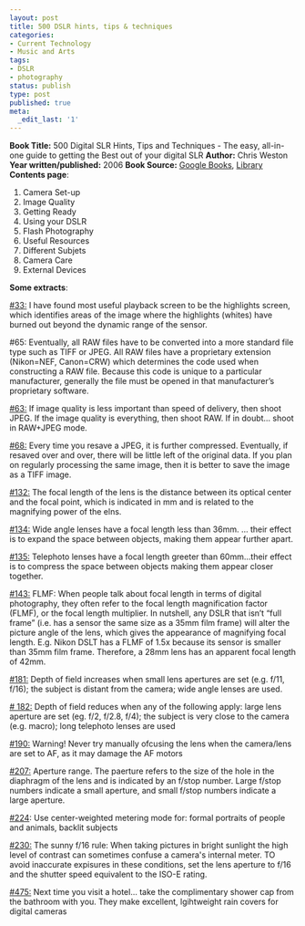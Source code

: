 ```yaml
---
layout: post
title: 500 DSLR hints, tips & techniques
categories:
- Current Technology
- Music and Arts
tags:
- DSLR
- photography
status: publish
type: post
published: true
meta:
  _edit_last: '1'
---
```

<strong>Book Title:</strong> 500 Digital SLR Hints, Tips and Techniques - The easy, all-in-one guide to getting the Best out of your digital SLR
<strong>Author:</strong> Chris Weston
<strong>Year written/published:</strong> 2006
<strong>Book Source:</strong> <a href="http://books.google.com/books?id=OqjeAAAACAAJ&amp;dq=500+DSLR+tips">Google Books</a>, <a href="http://vistaweb.nlb.gov.sg/cgi-bin/cw_cgi?fullRecord+21668+3002+12768033+2+0">Library</a>
<strong>Contents page</strong>:
<ol>
	<li>Camera Set-up</li>
	<li>Image Quality</li>
	<li>Getting Ready</li>
	<li>Using your DSLR</li>
	<li>Flash Photography</li>
	<li>Useful Resources</li>
	<li>Different Subjets</li>
	<li>Camera Care</li>
	<li>External Devices</li>
</ol>
<strong>Some extracts</strong>:

<span style="text-decoration: underline;">#33:</span> I have found most useful playback screen to be the highlights screen, which identifies areas of the image where the highlights (whites) have burned out beyond the dynamic range of the sensor.

#65: Eventually, all RAW files have to be converted into a more standard file type such as TIFF or JPEG. All RAW files have a proprietary extension (Nikon=NEF, Canon=CRW) which determines the code used when constructing a RAW file. Because this code is unique to a particular manufacturer, generally the file must be opened in that manufacturer’s proprietary software.

<span style="text-decoration: underline;">#63:</span> If image quality is less important than speed of delivery, then shoot JPEG. If the image quality is everything, then shoot RAW. If in doubt… shoot in RAW+JPEG mode.

<span style="text-decoration: underline;">#68:</span> Every time you resave a JPEG, it is further compressed. Eventually, if resaved over and over, there will be little left of the original data. If you plan on regularly processing the same image, then it is better to save the image as a TIFF image.

<span style="text-decoration: underline;">#132:</span> The focal length of the lens is the distance between its optical center and the focal point, which is indicated in mm and is related to the magnifying power of the elns.

<span style="text-decoration: underline;">#134:</span> Wide angle lenses have a focal length less than 36mm. … their effect is to expand the space between objects, making them appear further apart.

<span style="text-decoration: underline;">#135:</span> Telephoto lenses have a focal length greeter than 60mm…their effect is to compress the space between objects making them appear closer together.

<span style="text-decoration: underline;">#143:</span> FLMF: When people talk about focal length in terms of digital photography, they often refer to the focal length magnification factor (FLMF), or the focal length multiplier. In nutshell, any DSLR that isn’t “full frame” (i.e. has a sensor the same size as a 35mm film frame) will alter the picture angle of the lens, which gives the appearance of magnifying focal length. E.g. Nikon DSLT has a FLMF of 1.5x because its sensor is smaller than 35mm film frame. Therefore, a 28mm lens has an apparent focal length of 42mm.

<span style="text-decoration: underline;">#181:</span> Depth of field increases when small lens apertures are set (e.g. f/11, f/16); the subject is distant from the camera; wide angle lenses are used.

<span style="text-decoration: underline;"># 182:</span> Depth of field reduces when any of the following apply: large lens aperture are set (eg. f/2, f/2.8, f/4); the subject is very close to the camera (e.g. macro); long telephoto lenses are used

<span style="text-decoration: underline;">#190:</span> Warning! Never try manually ofcusing the lens when the camera/lens are set to AF, as it may damage the AF motors

<span style="text-decoration: underline;">#207:</span> Aperture range. The paerture refers to the size of the hole in the diaphragm of the lens and is indicated by an f/stop number. Large f/stop numbers indicate a small aperture, and small f/stop numbers indicate a large aperture.

<span style="text-decoration: underline;">#224</span>: Use center-weighted metering mode for: formal portraits of people and animals, backlit subjects

<span style="text-decoration: underline;">#230:</span> The sunny f/16 rule: When taking pictures in bright sunlight the high level of contrast can sometimes confuse a camera's internal meter. TO avoid inaccurate expisures in these conditions, set the lens aperture to f/16 and the shutter speed equivalent to the ISO-E rating.

<span style="text-decoration: underline;">#475:</span> Next time you visit a hotel... take the complimentary shower cap from the bathroom with you. They make excellent, lgihtweight rain covers for digital cameras
